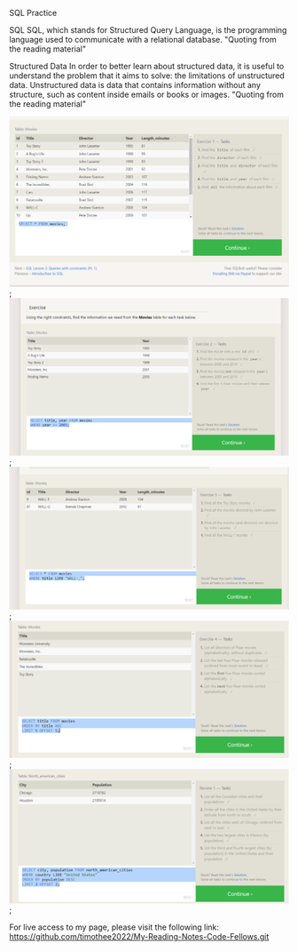 SQL Practice

SQL
SQL, which stands for Structured Query Language, is the programming language used to communicate with a relational database.
"Quoting from the reading material"

Structured Data
In order to better learn about structured data, it is useful to understand the problem that it aims to solve: the limitations of unstructured data. Unstructured data is data that contains information without any structure, such as content inside emails or books or images.
"Quoting from the reading material"

![Getting Started](./Capture.PNG);
![Getting Started](./Capture1.PNG);
![Getting Started](./Capture2.PNG);
![Getting Started](./Capture3.PNG);
![Getting Started](./Capture4.PNG);

For live access to my page, please visit the following link:
<https://github.com/timothee2022/My-Reading-Notes-Code-Fellows.git>